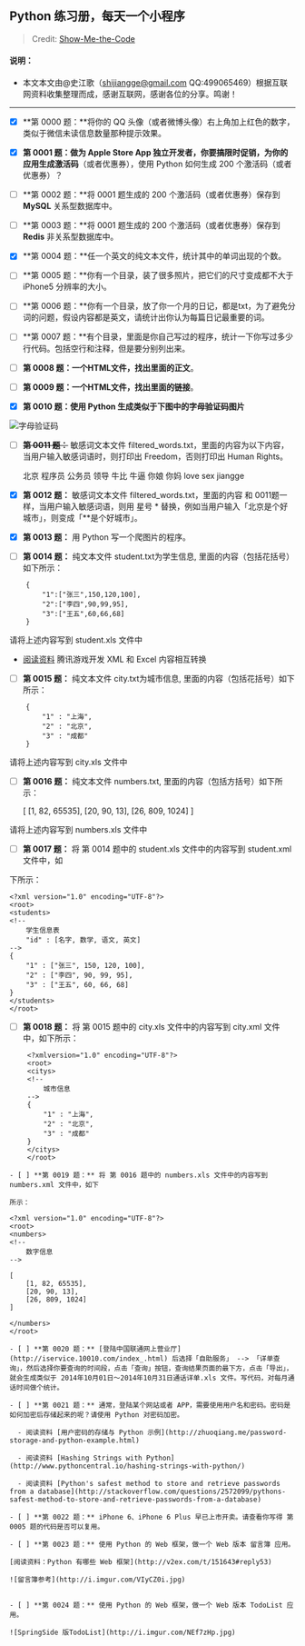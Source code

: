 ## Python 练习册，每天一个小程序 ##

> Credit: [Show-Me-the-Code](https://github.com/Show-Me-the-Code/show-me-the-code)

#### 说明： ####

- 本文本文由@史江歌（shijiangge@gmail.com  QQ:499065469）根据互联网资料收集整理而成，感谢互联网，感谢各位的分享。鸣谢！


----------

- [x] **第 0000 题：**将你的 QQ 头像（或者微博头像）右上角加上红色的数字，类似于微信未读信息数量那种提示效果。

- [x] **第 0001 题：**做为 Apple Store App 独立开发者，你要搞限时促销，为你的应用**生成激活码**（或者优惠券），使用 Python 如何生成 200 个激活码（或者优惠券）？

- [ ] **第 0002 题：**将 0001 题生成的 200 个激活码（或者优惠券）保存到 **MySQL** 关系型数据库中。

- [ ] **第 0003 题：**将 0001 题生成的 200 个激活码（或者优惠券）保存到 **Redis** 非关系型数据库中。

- [x] **第 0004 题：**任一个英文的纯文本文件，统计其中的单词出现的个数。

- [ ] **第 0005 题：**你有一个目录，装了很多照片，把它们的尺寸变成都不大于 iPhone5 分辨率的大小。

- [ ] **第 0006 题：**你有一个目录，放了你一个月的日记，都是txt，为了避免分词的问题，假设内容都是英文，请统计出你认为每篇日记最重要的词。

- [ ] **第 0007 题：**有个目录，里面是你自己写过的程序，统计一下你写过多少行代码。包括空行和注释，但是要分别列出来。

- [ ] **第 0008 题：**一个HTML文件，找出里面的**正文**。

- [ ] **第 0009 题：**一个HTML文件，找出里面的**链接**。

- [x] **第 0010 题：**使用 Python 生成类似于下图中的**字母验证码图片**

![字母验证码](http://i.imgur.com/aVhbegV.jpg)


- [ ] ~~**第 0011 题：**~~ 敏感词文本文件 filtered_words.txt，里面的内容为以下内容，当用户输入敏感词语时，则打印出 Freedom，否则打印出 Human Rights。

    北京
    程序员
    公务员
    领导
    牛比
    牛逼
    你娘
    你妈
    love
    sex
    jiangge

- [x] **第 0012 题：** 敏感词文本文件 filtered_words.txt，里面的内容 和 0011题一样，当用户输入敏感词语，则用 星号 * 替换，例如当用户输入「北京是个好城市」，则变成「**是个好城市」。

- [x] **第 0013 题：** 用 Python 写一个爬图片的程序。


- [ ] **第 0014 题：** 纯文本文件 student.txt为学生信息, 里面的内容（包括花括号）如下所示：
```
    {
        "1":["张三",150,120,100],
        "2":["李四",90,99,95],
        "3":["王五",60,66,68]
    }
```
请将上述内容写到 student.xls 文件中

- [阅读资料](http://www.cnblogs.com/skynet/archive/2013/05/06/3063245.html) 腾讯游戏开发 XML 和 Excel 内容相互转换

- [ ] **第 0015 题：** 纯文本文件 city.txt为城市信息, 里面的内容（包括花括号）如下所示：
```
    {
        "1" : "上海",
        "2" : "北京",
        "3" : "成都"
    }
```
请将上述内容写到 city.xls 文件中


- [ ] **第 0016 题：** 纯文本文件 numbers.txt, 里面的内容（包括方括号）如下所示：

    [
    	[1, 82, 65535],
    	[20, 90, 13],
    	[26, 809, 1024]
    ]

请将上述内容写到 numbers.xls 文件中

- [ ] **第 0017 题：** 将 第 0014 题中的 student.xls 文件中的内容写到 student.xml 文件中，如

下所示：

    <?xml version="1.0" encoding="UTF-8"?>
    <root>
    <students>
    <!--
    	学生信息表
    	"id" : [名字, 数学, 语文, 英文]
    -->
    {
    	"1" : ["张三", 150, 120, 100],
    	"2" : ["李四", 90, 99, 95],
    	"3" : ["王五", 60, 66, 68]
    }
    </students>
    </root>


- [ ] **第 0018 题：** 将 第 0015 题中的 city.xls 文件中的内容写到 city.xml 文件中，如下所示：
   ```
    <?xmlversion="1.0" encoding="UTF-8"?>
    <root>
    <citys>
    <!--
    	城市信息
    -->
    {
    	"1" : "上海",
    	"2" : "北京",
    	"3" : "成都"
    }
    </citys>
    </root>
```
- [ ] **第 0019 题：** 将 第 0016 题中的 numbers.xls 文件中的内容写到 numbers.xml 文件中，如下

所示：
```
    <?xml version="1.0" encoding="UTF-8"?>
    <root>
    <numbers>
    <!--
    	数字信息
    -->

    [
    	[1, 82, 65535],
    	[20, 90, 13],
    	[26, 809, 1024]
    ]

    </numbers>
    </root>
```
- [ ] **第 0020 题：** [登陆中国联通网上营业厅](http://iservice.10010.com/index_.html) 后选择「自助服务」 --> 「详单查询」，然后选择你要查询的时间段，点击「查询」按钮，查询结果页面的最下方，点击「导出」，就会生成类似于 2014年10月01日～2014年10月31日通话详单.xls 文件。写代码，对每月通话时间做个统计。

- [ ] **第 0021 题：** 通常，登陆某个网站或者 APP，需要使用用户名和密码。密码是如何加密后存储起来的呢？请使用 Python 对密码加密。

  - 阅读资料 [用户密码的存储与 Python 示例](http://zhuoqiang.me/password-storage-and-python-example.html)

  - 阅读资料 [Hashing Strings with Python](http://www.pythoncentral.io/hashing-strings-with-python/)

  - 阅读资料 [Python's safest method to store and retrieve passwords from a database](http://stackoverflow.com/questions/2572099/pythons-safest-method-to-store-and-retrieve-passwords-from-a-database)

- [ ] **第 0022 题：** iPhone 6、iPhone 6 Plus 早已上市开卖。请查看你写得 第 0005 题的代码是否可以复用。

- [ ] **第 0023 题：** 使用 Python 的 Web 框架，做一个 Web 版本 留言簿 应用。

[阅读资料：Python 有哪些 Web 框架](http://v2ex.com/t/151643#reply53)

![留言簿参考](http://i.imgur.com/VIyCZ0i.jpg)


- [ ] **第 0024 题：** 使用 Python 的 Web 框架，做一个 Web 版本 TodoList 应用。

![SpringSide 版TodoList](http://i.imgur.com/NEf7zHp.jpg)
